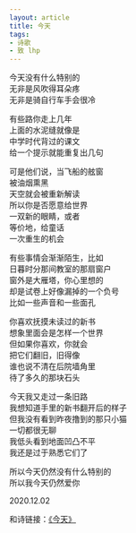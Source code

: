 ```yaml
---
layout: article
title: 今天
tags:
- 诗歌
- 致 lhp
---
```


今天没有什么特别的<br>
无非是风吹得耳朵疼<br>
无非是骑自行车手会很冷<br><!--more-->

有些路你走上几年<br>
上面的水泥缝就像是<br>
中学时代背过的课文<br>
给一个提示就能重复出几句<br>

可是他们说，当飞船的舷窗<br>
被油烟熏黑<br>
天空就会被重新解读<br>
所以你是否愿意给世界<br>
一双新的眼睛，或者<br>
等价地，给童话<br>
一次重生的机会<br>

有些事情会渐渐陌生，比如<br>
日暮时分那间教室的那扇窗户<br>
窗外是大雁塔，你心里想的<br>
却是试卷上好像漏掉的一个负号<br>
比如一些声音和一些面孔<br>

你喜欢抚摸未读过的新书<br>
想象里面会是怎样一个世界<br>
但如果你喜欢，你就会<br>
把它们翻旧，旧得像<br>
谁也说不清在后院墙角里<br>
待了多久的那块石头<br>

今天我又走过一条旧路<br>
我想知道手里的新书翻开后的样子<br>
但我没有看到昨夜撸到的那只小猫<br>
一切都很无聊<br>
我低头看到地面凹凸不平<br>
我还是过于熟悉它们了<br>

所以今天仍然没有什么特别的<br>
所以我今天仍然爱你<br>

2020.12.02

和诗链接：[《今天》](https://blog.lhp-pku.top/2020/12/04/%E7%8E%B0%E4%BB%A3%E8%AF%97%E4%BB%8A%E5%A4%A9/)